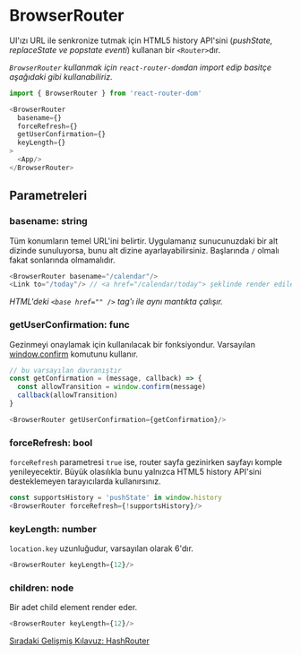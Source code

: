 <h1>BrowserRouter</h1>

UI'ızı URL ile senkronize tutmak için HTML5 history API'sini (<i>pushState, replaceState ve popstate eventi</i>) kullanan bir `<Router>`dır.

<i>`BrowserRouter` kullanmak için `react-router-dom`dan import edip basitçe aşağıdaki gibi kullanabiliriz.</i>

```js
import { BrowserRouter } from 'react-router-dom'

<BrowserRouter
  basename={}
  forceRefresh={}
  getUserConfirmation={}
  keyLength={}
>
  <App/>
</BrowserRouter>
```

<h2>Parametreleri</h2>

<h3>basename: string</h3>

Tüm konumların temel URL'ini belirtir. Uygulamanız sunucunuzdaki bir alt dizinde sunuluyorsa, bunu alt dizine ayarlayabilirsiniz. Başlarında `/` olmalı fakat sonlarında olmamalıdır.

```js
<BrowserRouter basename="/calendar"/>
<Link to="/today"/> // <a href="/calendar/today"> şeklinde render edilecektir.
```

<i>HTML'deki `<base href="" />` tag'ı ile aynı mantıkta çalışır.</i>

<h3>getUserConfirmation: func</h3>

Gezinmeyi onaylamak için kullanılacak bir fonksiyondur. Varsayılan <a href="https://developer.mozilla.org/en-US/docs/Web/API/Window/confirm">window.confirm</a> komutunu kullanır.

```js
// bu varsayılan davranıştır
const getConfirmation = (message, callback) => {
  const allowTransition = window.confirm(message)
  callback(allowTransition)
}

<BrowserRouter getUserConfirmation={getConfirmation}/>
```

<h3>forceRefresh: bool</h3>

`forceRefresh` parametresi `true` ise, router sayfa gezinirken sayfayı komple yenileyecektir. Büyük olasılıkla bunu yalnızca HTML5 history API'sini desteklemeyen tarayıcılarda kullanırsınız.

```js
const supportsHistory = 'pushState' in window.history
<BrowserRouter forceRefresh={!supportsHistory}/>
```

<h3>keyLength: number</h3>

`location.key` uzunluğudur, varsayılan olarak 6'dır.

```js
<BrowserRouter keyLength={12}/>
```

<h3>children: node</h3>

Bir adet child element render eder.

```js
<BrowserRouter keyLength={12}/>
```

<a href="https://omergulcicek.github.io/react-router/hash-router">Sıradaki Gelişmiş Kılavuz: HashRouter</a>
